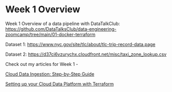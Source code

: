 # Week 1 Overview
Week 1 Overview of a data pipeline with DataTalkClub: https://github.com/DataTalksClub/data-engineering-zoomcamp/tree/main/01-docker-terraform

Dataset 1: https://www.nyc.gov/site/tlc/about/tlc-trip-record-data.page

Dataset 2: https://d37ci6vzurychx.cloudfront.net/misc/taxi_zone_lookup.csv

Check out my articles for Week 1 - 

[Cloud Data Ingestion: Step-by-Step Guide](https://learning-data-engineering-module-1.hashnode.dev/mastering-core-data-engineering-pipeline?source=more_series_bottom_blogs)

[Setting up your Cloud Data Platform with Terraform](https://learning-data-engineering-module-1.hashnode.dev/mastering-data-engineering-cloud?source=more_series_bottom_blogs)
